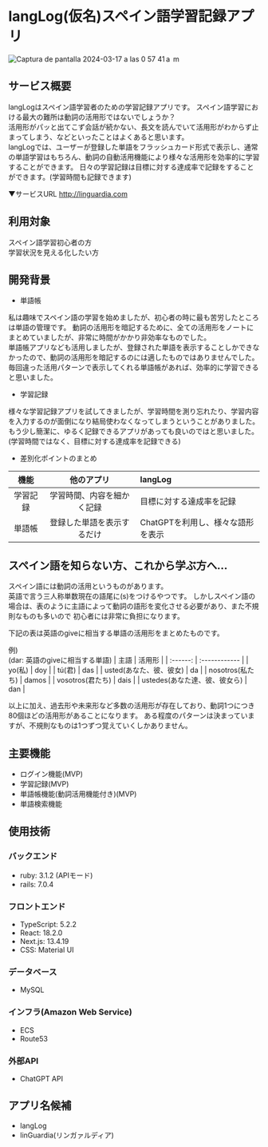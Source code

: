 # langLog(仮名)スペイン語学習記録アプリ

![Captura de pantalla 2024-03-17 a las 0 57 41 a  m](https://github.com/TaikiSakai/langLog/assets/135448782/a461fc1e-5c4a-496d-a3bc-2adc85504e6e)
## サービス概要
langLogはスペイン語学習者のための学習記録アプリです。
スペイン語学習における最大の難所は動詞の活用形ではないでしょうか？  
活用形がパッと出てこず会話が続かない、長文を読んでいて活用形がわからず止まってしまう、などといったことはよくあると思います。  
langLogでは、ユーザーが登録した単語をフラッシュカード形式で表示し、通常の単語学習はもちろん、動詞の自動活用機能により様々な活用形を効率的に学習することができます。
日々の学習記録は目標に対する達成率で記録をすることができます。(学習時間も記録できます)

▼サービスURL
http://linguardia.com  

## 利用対象
スペイン語学習初心者の方  
学習状況を見える化したい方

## 開発背景
- 単語帳

私は趣味でスペイン語の学習を始めましたが、初心者の時に最も苦労したところは単語の管理です。
動詞の活用形を暗記するために、全ての活用形をノートにまとめていましたが、非常に時間がかかり非効率なものでした。  
単語帳アプリなども活用しましたが、登録された単語を表示することしかできなかったので、動詞の活用形を暗記するのには適したものではありませんでした。  
毎回違った活用パターンで表示してくれる単語帳があれば、効率的に学習できると思いました。  

- 学習記録

様々な学習記録アプリを試してきましたが、学習時間を測り忘れたり、学習内容を入力するのが面倒になり結局使わなくなってしまうということがありました。
もう少し簡潔に、ゆるく記録できるアプリがあっても良いのではと思いました。  
(学習時間ではなく、目標に対する達成率を記録できる)

- 差別化ポイントのまとめ

| 機能 | 他のアプリ | langLog |
| :------: | :------: | :------------ |
| 学習記録 | 学習時間、内容を細かく記録 | 目標に対する達成率を記録 |
| 単語帳 | 登録した単語を表示するだけ | ChatGPTを利用し、様々な語形を表示 |


## スペイン語を知らない方、これから学ぶ方へ...
スペイン語には動詞の活用というものがあります。  
英語で言う三人称単数現在の語尾に(s)をつけるやつです。
しかしスペイン語の場合は、表のように主語によって動詞の語形を変化させる必要があり、また不規則なものも多いので
初心者には非常に負担になります。

下記の表は英語のgiveに相当する単語の活用形をまとめたものです。

例)  
(dar: 英語のgiveに相当する単語)
| 主語 | 活用形 |
| :------: | :------------ |
| yo(私) | doy |
| tú(君) | das |
| usted(あなた、彼、彼女) | da |
| nosotros(私たち) | damos |
| vosotros(君たち) | dais  |
| ustedes(あなた達、彼、彼女ら) | dan |

以上に加え、過去形や未来形など多数の活用形が存在しており、動詞1つにつき80個ほどの活用形があることになります。
ある程度のパターンは決まっていますが、不規則なものは1つずつ覚えていくしかありません。


## 主要機能
- ログイン機能(MVP)
- 学習記録(MVP)  
- 単語帳機能(動詞活用機能付き)(MVP)  
- 単語検索機能

## 使用技術
### バックエンド  
- ruby: 3.1.2 (APIモード)
- rails: 7.0.4

### フロントエンド
- TypeScript: 5.2.2
- React: 18.2.0
- Next.js: 13.4.19
- CSS: Material UI

### データベース  
- MySQL

### インフラ(Amazon Web Service)
- ECS
- Route53

### 外部API
- ChatGPT API

## アプリ名候補
- langLog
- linGuardia(リンガァルディア)



